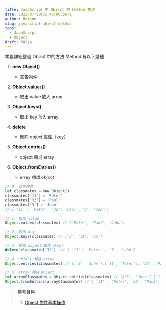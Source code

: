 ```yaml
---
title: JavaScript 中 Object 的 Method 整理
date: 2022-07-18T01:42:00.567Z
author: Boison
slug: javascript-object-method
tags:
  - JavaScript
  - Object
draft: false
---
```

本篇詳細整理 Object 中的方法 Method 有以下幾種


1. **new Object()**

   * 宣告物件

2. **Object.values()**

   * 取出 value 放入 array

3. **Object.keys()**

   * 取出 key 放入 array

4. **delete**

   * 刪除 object 屬性（key）

5. **Object.entries()**

   * object 轉成 array

6. **Object.fromEntries()**

   * array 轉成 object

```javascript
// 0. 宣告物件
let classmates = new Object()
classmates['11'] = 'Peter' 
classmates['32'] = 'Paul'  
classmates['3'] = 'John'
// { '11' : 'Peter', '32': 'Paul', '3': 'John'}

// 1. 取出 value 
Object.values(classmates) // ['Peter', 'Paul', 'John']

// 2. 取出 key
Object.keys(classmates) // ['3', '11', '32']

// 3. 刪除 object 屬性（key）
delete classmates['32']  // { '11' : 'Peter' , '3': 'John'}

// 4. object 轉成 array
Object.entries(classmates) // [['3', 'John'],['11', 'Peter'],['32', 'Paul']]

// 5. array 轉成 object
let arrayClassmates = Object.entries(classmates) // [['3', 'John'],['11', 'Peter'],['32', 'Paul']]
Object.fromEntries(arrayClassmates) // { '11' : 'Peter', '32': 'Paul', '3': 'John'}
```

> **參考資料**
>
> 1. [Object 物件基本操作](https://eudora.cc/posts/26138/)